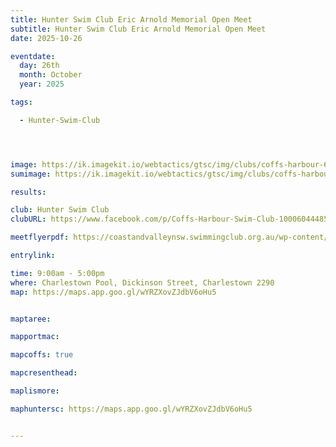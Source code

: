 ```yaml
---
title: Hunter Swim Club Eric Arnold Memorial Open Meet
subtitle: Hunter Swim Club Eric Arnold Memorial Open Meet
date: 2025-10-26

eventdate:
  day: 26th
  month: October
  year: 2025

tags:

  - Hunter-Swim-Club




image: https://ik.imagekit.io/webtactics/gtsc/img/clubs/coffs-harbour-600x400.jpg
sumimage: https://ik.imagekit.io/webtactics/gtsc/img/clubs/coffs-harbour-400x600.jpg

results: 

club: Hunter Swim Club
clubURL: https://www.facebook.com/p/Coffs-Harbour-Swim-Club-100060444858133/

meetflyerpdf: https://coastandvalleynsw.swimmingclub.org.au/wp-content/uploads/2025/10/EA-Meet-Flyer-26.10.2025.pdf

entrylink: 

time: 9:00am - 5:00pm
where: Charlestown Pool, Dickinson Street, Charlestown 2290
map: https://maps.app.goo.gl/wYRZXovZJdbV6oHu5


maptaree:

mapportmac:

mapcoffs: true

mapcresenthead:

maplismore: 

maphuntersc: https://maps.app.goo.gl/wYRZXovZJdbV6oHu5


---
```



